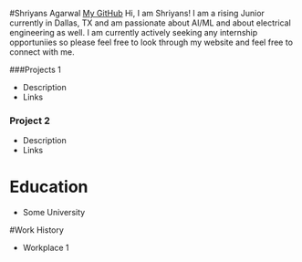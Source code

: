 #Shriyans Agarwal
[My GitHub](https://github.com/SACoder99)
Hi, I am Shriyans! I am a rising Junior currently in Dallas, TX and am passionate about AI/ML and about electrical engineering as well. I am currently actively seeking any internship opportuniies so please feel free to look through my website and feel free to connect with me.

###Projects 1
 - Description
 - Links

### Project 2
 - Description
 - Links

# Education
 - Some University

#Work History
 - Workplace 1 
